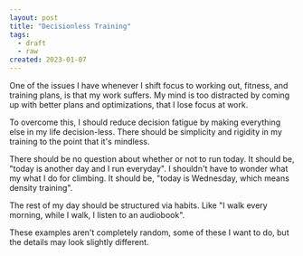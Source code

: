 ```yaml
---
layout: post
title: "Decisionless Training"
tags:
  - draft
  - raw
created: 2023-01-07
---
```

One of the issues I have whenever I shift focus to working out, fitness, and training plans, is that my work suffers. My mind is too distracted by coming up with better plans and optimizations, that I lose focus at work.

To overcome this, I should reduce decision fatigue by making everything else in my life decision-less. There should be simplicity and rigidity in my training to the point that it's mindless.

There should be no question about whether or not to run today. It should be, "today is another day and I run everyday". I shouldn't have to wonder what my what I do for climbing. It should be, "today is Wednesday, which means density training".

The rest of my day should be structured via habits. Like "I walk every morning, while I walk, I listen to an audiobook".

These examples aren't completely random, some of these I want to do, but the details may look slightly different.
